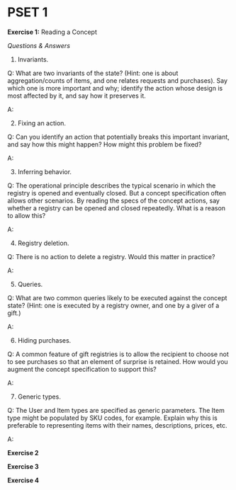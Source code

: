 # PSET 1
**Exercise 1:** Reading a Concept

*Questions & Answers*
1. Invariants. 

Q: What are two invariants of the state? (Hint: one is about aggregation/counts of items, and one relates requests and purchases). Say which one is more important and why; identify the action whose design is most affected by it, and say how it preserves it.

A:

2. Fixing an action. 

Q: Can you identify an action that potentially breaks this important invariant, and say how this might happen? How might this problem be fixed?

A:

3. Inferring behavior.

Q: The operational principle describes the typical scenario in which the registry is opened and eventually closed. But a concept specification often allows other scenarios. By reading the specs of the concept actions, say whether a registry can be opened and closed repeatedly. What is a reason to allow this?

A:

4. Registry deletion. 

Q: There is no action to delete a registry. Would this matter in practice?

A:

5. Queries. 

Q: What are two common queries likely to be executed against the concept state? (Hint: one is executed by a registry owner, and one by a giver of a gift.)

A:

6. Hiding purchases. 

Q: A common feature of gift registries is to allow the recipient to choose not to see purchases so that an element of surprise is retained. How would you augment the concept specification to support this?

A:

7. Generic types. 

Q: The User and Item types are specified as generic parameters. The Item type might be populated by SKU codes, for example. Explain why this is preferable to representing items with their names, descriptions, prices, etc.

A:

**Exercise 2**


**Exercise 3**


**Exercise 4**